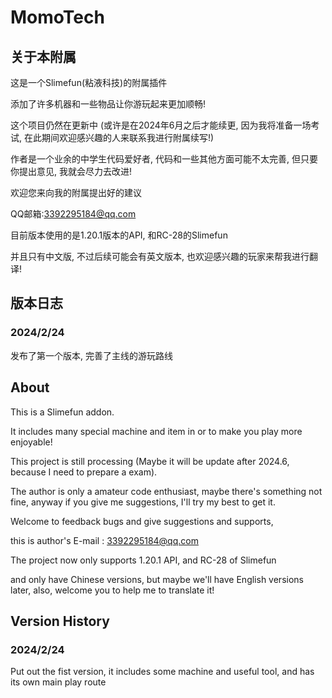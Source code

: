 # MomoTech


## 关于本附属
这是一个Slimefun(粘液科技)的附属插件

添加了许多机器和一些物品让你游玩起来更加顺畅!

这个项目仍然在更新中 (或许是在2024年6月之后才能续更, 因为我将准备一场考试, 在此期间欢迎感兴趣的人来联系我进行附属续写!)

作者是一个业余的中学生代码爱好者,  代码和一些其他方面可能不太完善, 但只要你提出意见, 我就会尽力去改进!

欢迎您来向我的附属提出好的建议

QQ邮箱:3392295184@qq.com

目前版本使用的是1.20.1版本的API, 和RC-28的Slimefun

并且只有中文版, 不过后续可能会有英文版本, 也欢迎感兴趣的玩家来帮我进行翻译!



## 版本日志
### 2024/2/24

发布了第一个版本, 完善了主线的游玩路线



## About
This is a Slimefun addon.

It includes many special machine and item in or to make you play more enjoyable!

This project is still processing (Maybe it will be update after 2024.6, because I need to prepare a exam).

The author is only a amateur code enthusiast, maybe there's something not fine, anyway if you give me suggestions, I'll try my best to get it.

Welcome to feedback bugs and give suggestions and supports,

this is author's E-mail : 3392295184@qq.com

The project now only supports 1.20.1 API, and RC-28 of Slimefun

and only have Chinese versions, but maybe we'll have English versions later, also, welcome you to help me to translate it!


## Version History
### 2024/2/24

Put out the fist version, it includes some machine and useful tool, and has its own main play route
